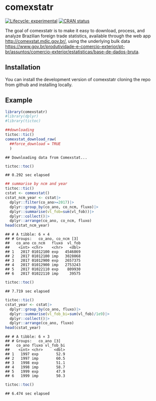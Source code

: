 
<!-- README.md is generated from README.Rmd. Please edit that file -->

# comexstatr

<!-- badges: start -->

[![Lifecycle:
experimental](https://img.shields.io/badge/lifecycle-experimental-orange.svg)](https://lifecycle.r-lib.org/articles/stages.html#experimental)
[![CRAN
status](https://www.r-pkg.org/badges/version/comexstatr)](https://CRAN.R-project.org/package=comexstatr)
<!-- badges: end -->

The goal of comexstatr is to make it easy to download, process, and
analyze Brazilian foreign trade statistics, available through the web
app <http://comexstat.mdic.gov.br/>, using the underlying bulk data
<https://www.gov.br/produtividade-e-comercio-exterior/pt-br/assuntos/comercio-exterior/estatisticas/base-de-dados-bruta>.

## Installation

You can install the development version of comexstatr cloning the repo
from github and installing locally.

## Example

``` r
library(comexstatr)
#library(dplyr)
#library(tictoc)

##downloading
tictoc::tic()
comexstat_download_raw(
  ##force_download = TRUE
  )
```

    ## Downloading data from Comexstat...

``` r
tictoc::toc()
```

    ## 0.292 sec elapsed

``` r
## summarise by ncm and year
tictoc::tic()
cstat <- comexstat()
cstat_ncm_year <- cstat|>
  dplyr::filter(co_ano>=2017)|>
  dplyr::group_by(co_ano, co_ncm, fluxo)|>
  dplyr::summarise(vl_fob=sum(vl_fob))|>
  dplyr::collect()|>
  dplyr::arrange(co_ano, co_ncm, fluxo)
head(cstat_ncm_year)
```

    ## # A tibble: 6 × 4
    ## # Groups:   co_ano, co_ncm [3]
    ##   co_ano co_ncm   fluxo  vl_fob
    ##    <int> <chr>    <chr>   <dbl>
    ## 1   2017 01012100 exp   4546869
    ## 2   2017 01012100 imp   3028068
    ## 3   2017 01012900 exp   2657375
    ## 4   2017 01012900 imp   2753243
    ## 5   2017 01022110 exp    809930
    ## 6   2017 01022110 imp     39575

``` r
tictoc::toc()
```

    ## 7.719 sec elapsed

``` r
tictoc::tic()
cstat_year <- cstat|>
  dplyr::group_by(co_ano, fluxo)|>
  dplyr::summarise(vl_fob_bi=sum(vl_fob)/1e9)|>
  dplyr::collect()|>
  dplyr::arrange(co_ano, fluxo)
head(cstat_year)
```

    ## # A tibble: 6 × 3
    ## # Groups:   co_ano [3]
    ##   co_ano fluxo vl_fob_bi
    ##    <int> <chr>     <dbl>
    ## 1   1997 exp        52.9
    ## 2   1997 imp        60.5
    ## 3   1998 exp        51.1
    ## 4   1998 imp        58.7
    ## 5   1999 exp        47.9
    ## 6   1999 imp        50.3

``` r
tictoc::toc()
```

    ## 6.474 sec elapsed
